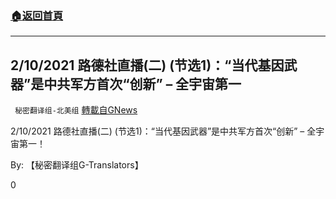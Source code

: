 ###  [:house:返回首頁](https://github.com/ourhimalayas/txt)
---

## 2/10/2021 路德社直播(二) (节选1)：“当代基因武器”是中共军方首次“创新” &#8211; 全宇宙第一
` 秘密翻译组-北美组` [轉載自GNews](https://gnews.org/zh-hans/1260221/)

2/10/2021 路德社直播(二) (节选1)：“当代基因武器”是中共军方首次“创新” – 全宇宙第一！

By: 【秘密翻译组G-Translators】

0

